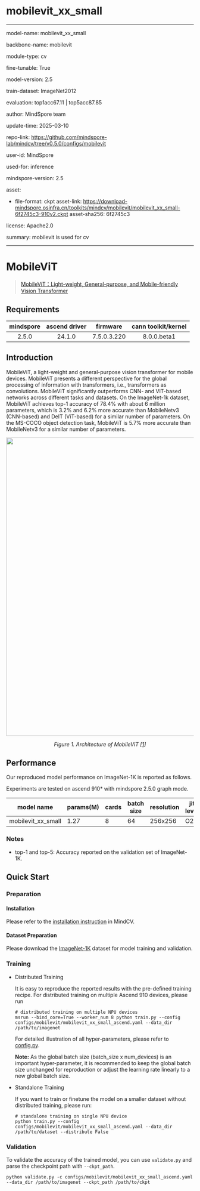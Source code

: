 # mobilevit_xx_small

---

model-name: mobilevit_xx_small

backbone-name: mobilevit

module-type: cv

fine-tunable: True

model-version: 2.5

train-dataset: ImageNet2012

evaluation: top1acc67.11 | top5acc87.85

author: MindSpore team

update-time: 2025-03-10

repo-link: <https://github.com/mindspore-lab/mindcv/tree/v0.5.0/configs/mobilevit>

user-id: MindSpore

used-for: inference

mindspore-version: 2.5

asset:

- file-format: ckpt
  asset-link: <https://download-mindspore.osinfra.cn/toolkits/mindcv/mobilevit/mobilevit_xx_small-6f2745c3-910v2.ckpt>
  asset-sha256: 6f2745c3

license: Apache2.0

summary: mobilevit is used for cv

---

# MobileViT

> [MobileViT：Light-weight, General-purpose, and Mobile-friendly Vision Transformer](https://arxiv.org/pdf/2110.02178.pdf)

## Requirements

| mindspore | ascend driver |  firmware   | cann toolkit/kernel |
| :-------: | :-----------: | :---------: | :-----------------: |
|   2.5.0   |    24.1.0     | 7.5.0.3.220 |     8.0.0.beta1     |

## Introduction

MobileViT, a light-weight and general-purpose vision transformer for mobile devices. MobileViT presents a different perspective for the global processing of information with transformers, i.e., transformers as convolutions. MobileViT significantly outperforms CNN- and ViT-based networks across different tasks and datasets. On the ImageNet-1k dataset, MobileViT achieves top-1 accuracy of 78.4% with about 6 million parameters, which is 3.2% and 6.2% more accurate than MobileNetv3 (CNN-based) and DeIT (ViT-based) for a similar number of parameters. On the MS-COCO object detection task, MobileViT is 5.7% more accurate than MobileNetv3 for a similar number of parameters.

<p align="center">
  <img src="https://user-images.githubusercontent.com/64628185/229476902-1b97496a-4a38-40ca-9e50-a88c52defcbb.png" width=800 />
</p>
<p align="center">
  <em>Figure 1. Architecture of MobileViT [<a href="#references">1</a>] </em>
</p>

## Performance

Our reproduced model performance on ImageNet-1K is reported as follows.

Experiments are tested on ascend 910\* with mindspore 2.5.0 graph mode.

| model name         | params(M) | cards | batch size | resolution | jit level | graph compile | ms/step | img/s   | acc@top1 | acc@top5 | recipe                                                                                                     | weight                                                                                                            |
| ------------------ | --------- | ----- | ---------- | ---------- | --------- | ------------- | ------- | ------- | -------- | -------- | ---------------------------------------------------------------------------------------------------------- | ----------------------------------------------------------------------------------------------------------------- |
| mobilevit_xx_small | 1.27      | 8     | 64         | 256x256    | O2        | 437s          | 67.24   | 7614.52 | 67.11    | 87.85    | [yaml](https://github.com/mindspore-lab/mindcv/blob/main/configs/mobilevit/mobilevit_xx_small_ascend.yaml) | [weights](https://download-mindspore.osinfra.cn/toolkits/mindcv/mobilevit/mobilevit_xx_small-6f2745c3-910v2.ckpt) |

### Notes

- top-1 and top-5: Accuracy reported on the validation set of ImageNet-1K.

## Quick Start

### Preparation

#### Installation

Please refer to the [installation instruction](https://mindspore-lab.github.io/mindcv/installation/) in MindCV.

#### Dataset Preparation

Please download the [ImageNet-1K](https://www.image-net.org/challenges/LSVRC/2012/index.php) dataset for model training and validation.

### Training

- Distributed Training

  It is easy to reproduce the reported results with the pre-defined training recipe. For distributed training on multiple Ascend 910 devices, please run

  ```shell
  # distributed training on multiple NPU devices
  msrun --bind_core=True --worker_num 8 python train.py --config configs/mobilevit/mobilevit_xx_small_ascend.yaml --data_dir /path/to/imagenet
  ```

  For detailed illustration of all hyper-parameters, please refer to [config.py](https://github.com/mindspore-lab/mindcv/blob/main/config.py).

  **Note:** As the global batch size (batch_size x num_devices) is an important hyper-parameter, it is recommended to keep the global batch size unchanged for reproduction or adjust the learning rate linearly to a new global batch size.

- Standalone Training

  If you want to train or finetune the model on a smaller dataset without distributed training, please run:

  ```shell
  # standalone training on single NPU device
  python train.py --config configs/mobilevit/mobilevit_xx_small_ascend.yaml --data_dir /path/to/dataset --distribute False
  ```

### Validation

To validate the accuracy of the trained model, you can use `validate.py` and parse the checkpoint path with `--ckpt_path`.

```shell
python validate.py -c configs/mobilevit/mobilevit_xx_small_ascend.yaml --data_dir /path/to/imagenet --ckpt_path /path/to/ckpt
```
